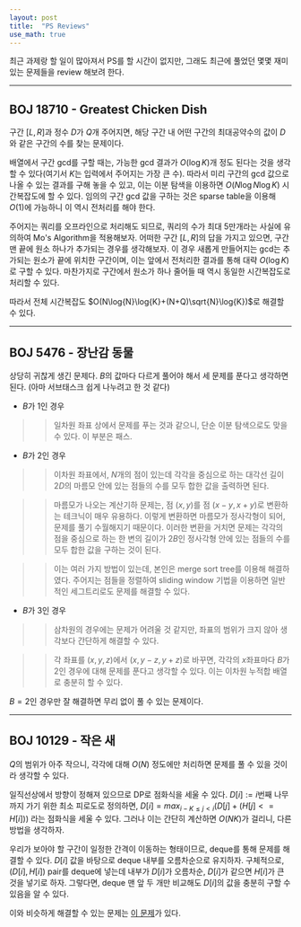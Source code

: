 ```yaml
---
layout: post
title:  "PS Reviews"
use_math: true
---
```



최근 과제랑 할 일이 많아져서 PS를 할 시간이 없지만, 그래도 최근에 풀었던 몇몇 재미있는 문제들을 review 해보려 한다.

***

## BOJ 18710 - Greatest Chicken Dish
구간 $[L, R]$과 정수 $D$가 $Q$개 주어지면, 해당 구간 내 어떤 구간의 최대공약수의 값이 $D$와 같은 구간의 수를 찾는 문제이다.

배열에서 구간 gcd를 구할 때는, 가능한 gcd 결과가 $O(\log{K})$개 정도 된다는 것을 생각할 수 있다(여기서 $K$는 입력에서 주어지는 가장 큰 수). 따라서 미리 구간의 gcd 값으로 나올 수 있는 결과를 구해 놓을 수 있고, 이는 이분 탐색을 이용하면 $O(N\log{N}\log{K})$ 시간복잡도에 할 수 있다. 임의의 구간 gcd 값을 구하는 것은 sparse table을 이용해 $O(1)$에 가능하니 이 역시 전처리를 해야 한다.

주어지는 쿼리를 오프라인으로 처리해도 되므로, 쿼리의 수가 최대 5만개라는 사실에 유의하여 Mo's Algorithm을 적용해보자. 어떠한 구간 $[L, R]$의 답을 가지고 있으면, 구간 맨 끝에 원소 하나가 추가되는 경우를 생각해보자. 이 경우 새롭게 만들어지는 gcd는 추가되는 원소가 끝에 위치한 구간이며, 이는 앞에서 전처리한 결과를 통해 대략 $O(\log{K})$로 구할 수 있다. 마찬가지로 구간에서 원소가 하나 줄어들 때 역시 동일한 시간복잡도로 처리할 수 있다.

따라서 전체 시간복잡도 $O(N\log{N}\log{K}+(N+Q)\sqrt{N}\log{K})$로 해결할 수 있다.

***

## BOJ 5476 - 장난감 동물
상당히 귀찮게 생긴 문제다. $B$의 값마다 다르게 풀어야 해서 세 문제를 푼다고 생각하면 된다. (아마 서브태스크 쉽게 나누려고 한 것 같다)

* $B$가 1인 경우

>> 일차원 좌표 상에서 문제를 푸는 것과 같으니, 단순 이분 탐색으로도 맞을 수 있다. 이 부분은 패스.

* $B$가 2인 경우

>> 이차원 좌표에서, $N$개의 점이 있는데 각각을 중심으로 하는 대각선 길이 $2D$의 마름모 안에 있는 점들의 수를 모두 합한 값을 출력하면 된다.

>> 마름모가 나오는 계산기하 문제는, 점 $(x, y)$를 점 $(x-y, x+y)$로 변환하는 테크닉이 매우 유용하다. 이렇게 변환하면 마름모가 정사각형이 되어, 문제를 풀기 수월해지기 때문이다. 이러한 변환을 거치면 문제는 각각의 점을 중심으로 하는 한 변의 길이가 $2B$인 정사각형 안에 있는 점들의 수를 모두 합한 값을 구하는 것이 된다.

>> 이는 여러 가지 방법이 있는데, 본인은 merge sort tree를 이용해 해결하였다. 주어지는 점들을 정렬하여 sliding window 기법을 이용하면 일반적인 세그트리로도 문제를 해결할 수 있다.

* $B$가 3인 경우

>> 삼차원의 경우에는 문제가 어려울 것 같지만, 좌표의 범위가 크지 않아 생각보다 간단하게 해결할 수 있다.

>> 각 좌표를 $(x, y, z)$에서 $(x, y-z, y+z)$로 바꾸면, 각각의 $x$좌표마다 $B$가 2인 경우에 대해 문제를 푼다고 생각할 수 있다. 이는 이차원 누적합 배열로 충분히 할 수 있다.   

$B=2$인 경우만 잘 해결하면 무리 없이 풀 수 있는 문제이다.

***


## BOJ 10129 - 작은 새
$Q$의 범위가 아주 작으니, 각각에 대해 $O(N)$ 정도에만 처리하면 문제를 풀 수 있을 것이라 생각할 수 있다.

일직선상에서 방향이 정해져 있으므로 DP로 점화식을 세울 수 있다. $D[i]:=i$번째 나무까지 가기 위한 최소 피로도로 정의하면, $D[i] = max_{i-K\leq j<i}(D[j] + (H[j]<=H[i]))$ 라는 점화식을 세울 수 있다. 그러나 이는 간단히 계산하면 $O(NK)$가 걸리니, 다른 방법을 생각하자.

우리가 보아야 할 구간이 일정한 간격이 이동하는 형태이므로, deque를 통해 문제를 해결할 수 있다. $D[i]$ 값을 바탕으로 deque 내부를 오름차순으로 유지하자. 구체적으로, $(D[i], H[i])$ pair를 deque에 넣는데 내부가 $D[i]$가 오름차순, $D[i]$가 같으면 $H[i]$가 큰 것을 넣기로 하자. 그렇다면, deque 맨 앞 두 개만 비교해도 $D[i]$의 값을 충분히 구할 수 있음을 알 수 있다.

이와 비슷하게 해결할 수 있는 문제는 [이 문제]가 있다.

[이 문제]: https://www.acmicpc.net/problem/17018
